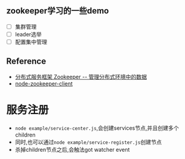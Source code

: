 ## zookeeper学习的一些demo

- [ ] 集群管理
- [ ] leader选举
- [ ] 配置集中管理

## Reference

* [分布式服务框架 Zookeeper -- 管理分布式环境中的数据](https://www.ibm.com/developerworks/cn/opensource/os-cn-zookeeper/)
* [node-zookeeper-client](https://github.com/alexguan/node-zookeeper-client)


# 服务注册
* `node example/service-center.js`,会创建services节点,并且创建多个children
* 同时,也可以通过`node example/service-register.js`创建节点
* 杀掉children节点之后,会触法got watcher event